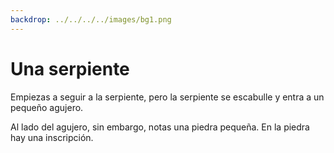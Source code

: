 ```yaml
---
backdrop: ../../../../images/bg1.png
---
```


# Una serpiente

Empiezas a seguir a la serpiente, pero la serpiente se escabulle y entra a un pequeño agujero.

Al lado del agujero, sin embargo, notas una piedra pequeña. En la piedra hay una inscripción.

<Item id="4" />

<Page url="3" instructions="Aunque tienes una idea de lo que significa este glifo, abres tu guía para asegurarte. Sin embargo, en lugar del significado del glifo, sólo encuentras la imagen y una nota garabateada en la página rasgada: '4: el lenguaje que lleva el nombre de esta criatura convierte el código fuente en código de bytes que se puede ejecutar en cualquier plataforma compatible'. Este texto no tiene ningún significado para tí, pero la parte referente a los bytes te intiga, así que haces clic en la URL al lado de la imagen del glifo." action="Caminar hacia el este" condition="4" />
